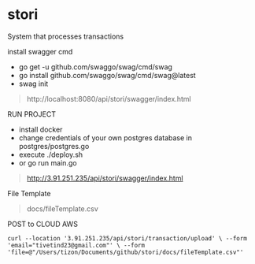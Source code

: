 # stori
System that processes transactions

install swagger cmd

- go get -u github.com/swaggo/swag/cmd/swag
- go install github.com/swaggo/swag/cmd/swag@latest
- swag init

>http://localhost:8080/api/stori/swagger/index.html

RUN PROJECT

- install docker
- change credentials of your own postgres database in postgres/postgres.go
- execute ./deploy.sh
- or go run main.go

>http://3.91.251.235/api/stori/swagger/index.html

File Template

> docs/fileTemplate.csv

POST to CLOUD AWS

``
curl --location '3.91.251.235/api/stori/transaction/upload' \
--form 'email="tivetind23@gmail.com"' \
--form 'file=@"/Users/tizon/Documents/github/stori/docs/fileTemplate.csv"'
``
